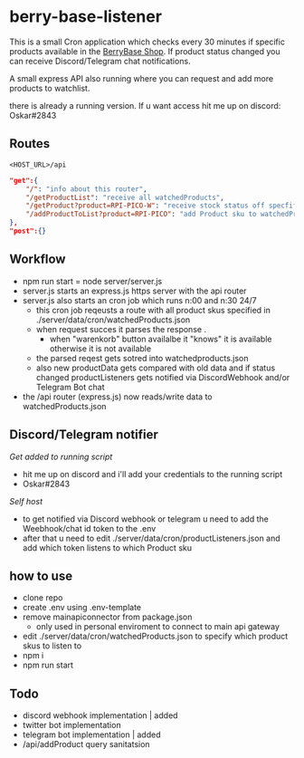 # berry-base-listener
This is a small Cron application which checks every 30 minutes if specific products available in the [BerryBase Shop](https://www.berrybase.de/). If product status changed you can receive Discord/Telegram chat notifications.

A small express API also running where you can request and add more products to watchlist.

there is already a running version. If u want access hit me up on discord: Oskar#2843

## Routes
```
<HOST_URL>/api
```
```json
"get":{
    "/": "info about this router",
    "/getProductList": "receive all watchedProducts",
    "/getProduct?product=RPI-PICO-W": "receive stock status off specfific product SKU",
    "/addProductToList?product=RPI-PICO": "add Product sku to watchedProducts",
},
"post":{}
```
## Workflow
- npm run start = node server/server.js
- server.js starts an express.js https server with the api router
- server.js also starts an cron job which runs n:00 and n:30 24/7
    - this cron job reqeusts a route with all product skus specified in ./server/data/cron/watchedProducts.json
    - when request succes it parses the response .
        - when "warenkorb" button availalbe it "knows" it is available otherwise it is not available
    - the parsed reqest gets sotred into watchedproducts.json
    - also new productData gets compared with old data and if status changed productListeners gets notified via DiscordWebhook and/or Telegram Bot chat
- the /api router (express.js) now reads/write data to watchedProducts.json

## Discord/Telegram notifier
*Get added to running script*
- hit me up on discord and i'll add your credentials to the running script
- Oskar#2843

*Self host*
- to get notified via Discord webhook or telegram u need to add the Weebhook/chat id token to the .env
- after that u need to edit ./server/data/cron/productListeners.json and add which token listens to which Product sku

## how to use
- clone repo
- create .env using .env-template
- remove mainapiconnector from package.json
    - only used in personal enviroment to connect to main api gateway
- edit ./server/data/cron/watchedProducts.json to specify which product skus to listen to
- npm i
- npm run start

## Todo
- discord webhook implementation | added
- twitter bot implementation
- telegram bot implementation | added
- /api/addProduct query sanitatsion
